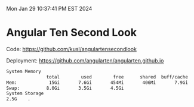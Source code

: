 Mon Jan 29 10:37:41 PM EST 2024

# Angular Ten Second Look

Code: https://github.com/kusl/angulartensecondlook

Deployment: https://github.com/angularten/angularten.github.io

```bash
System Memory
               total        used        free      shared  buff/cache   available
Mem:            15Gi       7.6Gi       454Mi       406Mi       7.9Gi       7.6Gi
Swap:          8.0Gi       3.5Gi       4.5Gi
System Storage
2.5G	.
```
